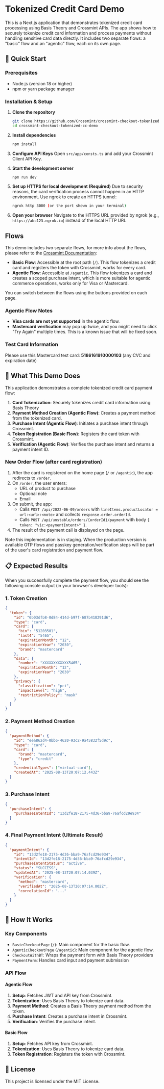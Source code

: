 # Tokenized Credit Card Demo

This is a Next.js application that demonstrates tokenized credit card processing using Basis Theory and Crossmint APIs. The app shows how to securely tokenize credit card information and process payments without handling sensitive card data directly. It includes two separate flows: a "basic" flow and an "agentic" flow, each on its own page.

## 🚀 Quick Start

### Prerequisites
- Node.js (version 18 or higher)
- npm or yarn package manager

### Installation & Setup

1. **Clone the repository**
   ```bash
   git clone https://github.com/Crossmint/crossmint-checkout-tokenized-cc-demo
   cd crossmint-checkout-tokenized-cc-demo
   ```

2. **Install dependencies**
   ```bash
   npm install
   ```

3. **Configure API Keys**
   Open `src/app/consts.ts` and add your Crossmint Client API Key.

4. **Start the development server**
   ```bash
   npm run dev
   ```

5. **Set up HTTPS for local development (Required)**
   Due to security reasons, the card verification process cannot happen in an HTTP environment. Use ngrok to create an HTTPS tunnel:
   ```bash
   ngrok http 3000 (or the port shown in your terminal)
   ```

6. **Open your browser**
   Navigate to the HTTPS URL provided by ngrok (e.g., `https://abc123.ngrok.io`) instead of the local HTTP URL

##  Flows

This demo includes two separate flows, for more info about the flows, please refer to the [Crossmint Documentation](https://docs.crossmint.com/solutions/ai-agents/agentic-commerce/payment-methods):

-   **Basic Flow**: Accessible at the root path (`/`). This flow tokenizes a credit card and registers the token with Crossmint, works for every card.
-   **Agentic Flow**: Accessible at `/agentic`. This flow tokenizes a card and creates a scoped purchase intent, which is more suitable for agentic commerce operations, works only for Visa or Mastercard.

You can switch between the flows using the buttons provided on each page.

### Agentic Flow Notes

-   **Visa cards are not yet supported** in the agentic flow.
-   **Mastercard verification** may pop up twice, and you might need to click "Try Again" multiple times. This is a known issue that will be fixed soon.

### Test Card Information
Please use this Mastercard test card: **5186161910000103** (any CVC and expiration date)

## 🎯 What This Demo Does

This application demonstrates a complete tokenized credit card payment flow:

1. **Card Tokenization**: Securely tokenizes credit card information using Basis Theory
2. **Payment Method Creation (Agentic Flow)**: Creates a payment method from the tokenized card.
3. **Purchase Intent (Agentic Flow)**: Initiates a purchase intent through Crossmint.
4. **Token Registration (Basic Flow)**: Registers the card token with Crossmint.
5. **Verification (Agentic Flow)**: Verifies the purchase intent and returns a payment intent ID.
### New Order Flow (after card registration)

1. After the card is registered on the home page (`/` or `/agentic`), the app redirects to `/order`.
2. On `/order`, the user enters:
   - URL of product to purchase
   - Optional note
   - Email
3. On submit, the app:
   - Calls `POST /api/2022-06-09/orders` with `lineItems.productLocator = url:<url>:<note>` and collects `response.order.orderId`.
   - Calls `POST /api/unstable/orders/{orderId}/payment` with body `{ token: "vic:<paymentIntent>" }`.
4. The result of the payment call is displayed on the page.


Note this implementation is in staging. When the production version is available OTP flows and passkey generation/verification steps will be part of the user's card registration and payment flow.

## 📋 Expected Results

When you successfully complete the payment flow, you should see the following console output (in your browser's developer tools):

### 1. Token Creation
```json
{
  "token": {
    "id": "6b03dfb8-0d84-414d-b97f-687b418291d6",
    "type": "card",
    "card": {
      "bin": "51203501",
      "last4": "5465",
      "expirationMonth": "12",
      "expirationYear": "2030",
      "brand": "mastercard"
    },
    "data": {
      "number": "XXXXXXXXXXXX5465",
      "expirationMonth": "12",
      "expirationYear": "2030"
    },
    "privacy": {
      "classification": "pci",
      "impactLevel": "high",
      "restrictionPolicy": "mask"
    }
  }
}
```

### 2. Payment Method Creation
```json
{
  "paymentMethod": {
    "id": "eea862d4-0bb6-4620-93c2-9a45832f5d9c",
    "type": "card",
    "card": {
      "brand": "mastercard",
      "type": "credit"
    },
    "credentialTypes": ["virtual-card"],
    "createdAt": "2025-08-13T20:07:12.443Z"
  }
}
```

### 3. Purchase Intent
```json
{
  "purchaseIntent": {
    "purchaseIntentId": "13d2fe18-2175-4d36-bba9-76afcd29e934"
  }
}
```

### 4. Final Payment Intent (Ultimate Result)
```json
{
  "paymentIntent": {
    "id": "13d2fe18-2175-4d36-bba9-76afcd29e934",
    "intentId": "13d2fe18-2175-4d36-bba9-76afcd29e934",
    "purchaseIntentStatus": "active",
    "status": "SUCCESS",
    "updatedAt": "2025-08-13T20:07:14.039Z",
    "verification": {
      "method": "mastercard",
      "verifiedAt": "2025-08-13T20:07:14.002Z",
      "correlationId": "..."
    }
  }
}
```

## 🔧 How It Works

### Key Components
- `BasicCheckoutPage` (`/`): Main component for the basic flow.
- `AgenticCheckoutPage` (`/agentic`): Main component for the agentic flow.
- `CheckoutWithBT`: Wraps the payment form with Basis Theory providers
- `PaymentForm`: Handles card input and payment submission

### API Flow

#### Agentic Flow
1. **Setup**: Fetches JWT and API key from Crossmint.
2. **Tokenization**: Uses Basis Theory to tokenize card data.
3. **Payment Method**: Creates a Basis Theory payment method from the token.
4. **Purchase Intent**: Creates a purchase intent in Crossmint.
5. **Verification**: Verifies the purchase intent.

#### Basic Flow
1. **Setup**: Fetches API key from Crossmint.
2. **Tokenization**: Uses Basis Theory to tokenize card data.
3. **Token Registration**: Registers the token with Crossmint.

## 📄 License

This project is licensed under the MIT License.
